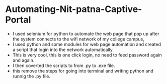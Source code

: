 # Automating-Nit-patna-Captive-Portal


- I used selenium for python to automate the web page that pop up after the system connects to the wifi network of my college campus,
- I used python and some modules for web page automation and created a script that login into the network automatically.
- This is very cool, this is one click login, no need to feed password again and again.
- I then coverted the scripts to from .py to .exe file.
- this remove the steps for going into terminal and writing python and runnig the .py file.
